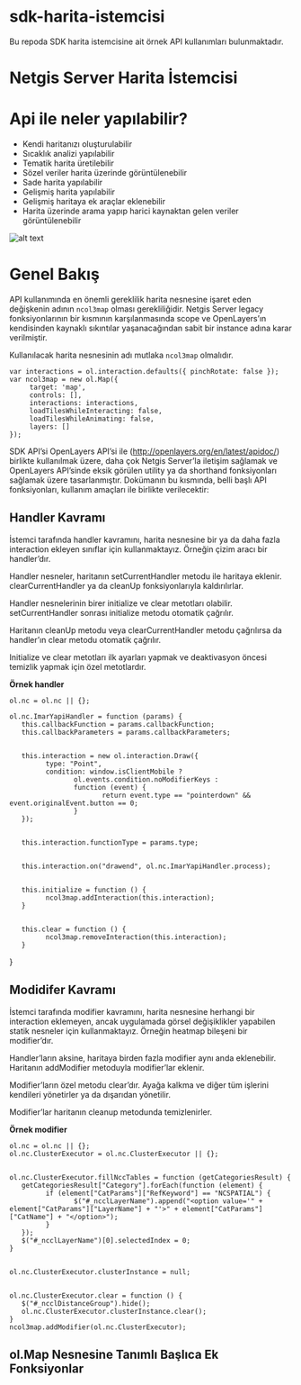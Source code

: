 # sdk-harita-istemcisi
Bu repoda SDK harita istemcisine ait örnek API kullanımları bulunmaktadır.

# Netgis Server Harita İstemcisi

# Api ile neler yapılabilir?

- Kendi haritanızı oluşturulabilir
- Sıcaklık analizi yapılabilir
- Tematik harita üretilebilir
- Sözel veriler harita üzerinde görüntülenebilir
- Sade harita yapılabilir
- Gelişmiş harita yapılabilir
- Gelişmiş haritaya ek araçlar eklenebilir
- Harita üzerinde arama yapıp harici kaynaktan gelen veriler görüntülenebilir

![alt text](http://portal.netcad.com.tr/download/attachments/154894372/image2019-1-17%2011%3A50%3A47.png?version=1&modificationDate=1547715131263&api=v2)


# Genel Bakış

API kullanımında en önemli gereklilik harita nesnesine işaret eden değişkenin adının `ncol3map` olması gerekliliğidir. Netgis Server legacy fonksiyonlarının bir kısmının karşılanmasında scope ve OpenLayers’ın kendisinden kaynaklı sıkıntılar yaşanacağından sabit bir instance adına karar verilmiştir.

Kullanılacak harita nesnesinin adı mutlaka `ncol3map` olmalıdır.


  ```
var interactions = ol.interaction.defaults({ pinchRotate: false });
var ncol3map = new ol.Map({
       target: 'map',
       controls: [],
       interactions: interactions,
       loadTilesWhileInteracting: false,
       loadTilesWhileAnimating: false,
       layers: []
});  

 ```

SDK API’si OpenLayers API’si ile (http://openlayers.org/en/latest/apidoc/) birlikte kullanılmak üzere, daha çok Netgis Server’la iletişim sağlamak ve OpenLayers API’sinde eksik görülen utility ya da shorthand fonksiyonları sağlamak üzere tasarlanmıştır. Dokümanın bu kısmında, belli başlı API fonksiyonları, kullanım amaçları ile birlikte verilecektir:


## Handler Kavramı

İstemci tarafında handler kavramını, harita nesnesine bir ya da daha fazla interaction ekleyen sınıflar için kullanmaktayız. Örneğin çizim aracı bir handler’dır.

Handler nesneler, haritanın setCurrentHandler metodu ile haritaya eklenir. clearCurrentHandler ya da cleanUp fonksiyonlarıyla kaldırılırlar.

Handler nesnelerinin birer initialize ve clear metotları olabilir. setCurrentHandler sonrası initialize metodu otomatik çağrılır.

Haritanın cleanUp metodu veya clearCurrentHandler metodu çağrılırsa da handler’ın clear metodu otomatik çağrılır.

Initialize ve clear metotları ilk ayarları yapmak ve deaktivasyon öncesi temizlik yapmak için özel metotlardır.

**Örnek handler**
 
    ol.nc = ol.nc || {};
 
    ol.nc.ImarYapiHandler = function (params) {
       this.callbackFunction = params.callbackFunction;
       this.callbackParameters = params.callbackParameters;
 
 
       this.interaction = new ol.interaction.Draw({
             type: "Point",
             condition: window.isClientMobile ?
                    ol.events.condition.noModifierKeys :
                    function (event) {
                           return event.type == "pointerdown" && event.originalEvent.button == 0;
                    }
       });
 
 
       this.interaction.functionType = params.type;
 
 
       this.interaction.on("drawend", ol.nc.ImarYapiHandler.process);
 
 
       this.initialize = function () {
             ncol3map.addInteraction(this.interaction);
       }
 
 
       this.clear = function () {
             ncol3map.removeInteraction(this.interaction);
       }
}


## Modidifer Kavramı

İstemci tarafında modifier kavramını, harita nesnesine herhangi bir interaction eklemeyen, ancak uygulamada görsel değişiklikler yapabilen statik nesneler için kullanmaktayız. Örneğin heatmap bileşeni bir modifier’dır.

Handler’ların aksine, haritaya birden fazla modifier aynı anda eklenebilir. Haritanın addModifier metoduyla modifier’lar eklenir.

Modifier’ların özel metodu clear’dır. Ayağa kalkma ve diğer tüm işlerini kendileri yönetirler ya da dışarıdan yönetilir.

Modifier’lar haritanın cleanup metodunda temizlenirler.

**Örnek modifier**

    ol.nc = ol.nc || {};
    ol.nc.ClusterExecutor = ol.nc.ClusterExecutor || {};
 
 
    ol.nc.ClusterExecutor.fillNccTables = function (getCategoriesResult) {
       getCategoriesResult["Category"].forEach(function (element) {
             if (element["CatParams"]["RefKeyword"] == "NCSPATIAL") {
                    $("#_ncclLayerName").append("<option value='" + element["CatParams"]["LayerName"] + "'>" + element["CatParams"]["CatName"] + "</option>");
             }
       });
       $("#_ncclLayerName")[0].selectedIndex = 0;
    }
 
 
    ol.nc.ClusterExecutor.clusterInstance = null;
 
 
    ol.nc.ClusterExecutor.clear = function () {
       $("#_ncclDistanceGroup").hide();
       ol.nc.ClusterExecutor.clusterInstance.clear();
    }
    ncol3map.addModifier(ol.nc.ClusterExecutor); 


## ol.Map Nesnesine Tanımlı Başlıca Ek Fonksiyonlar
